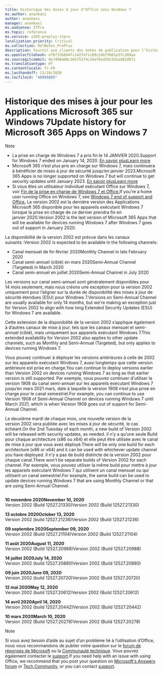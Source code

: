 ```yaml
---
title: Historique des mises à jour d’Office sous Windows 7
ms.author: anankani
author: anankani
manager: anankani
ms.audience: ITPro
ms.topic: reference
ms.service: o365-proplus-itpro
localization_priority: Critical
ms.collection: RelNotes_ProPlus
description: Fournit aux clients des notes de publication pour l’historique des mises à jour pour les Applications Microsoft 365 pour Windows 7
ms.openlocfilehash: e7bf33b604fc142fe71c89c2dbf5b01e3fc209aa
ms.sourcegitcommit: 8e74984d0c36475374c34e76ed29c5d1ad81d971
ms.translationtype: HT
ms.contentlocale: fr-FR
ms.lasthandoff: 11/10/2020
ms.locfileid: "48989889"
---
```

# <a name="update-history-for-microsoft-365-apps-on-windows-7"></a><span data-ttu-id="a98e8-103">Historique des mises à jour pour les Applications Microsoft 365 sur Windows 7</span><span class="sxs-lookup"><span data-stu-id="a98e8-103">Update history for Microsoft 365 Apps on Windows 7</span></span> 

 > [!NOTE]
>
>- <span data-ttu-id="a98e8-104">La prise en charge de Windows 7 a pris fin le 14 JANVIER 2020.</span><span class="sxs-lookup"><span data-stu-id="a98e8-104">Support for Windows 7 ended on January 14, 2020.</span></span> [<span data-ttu-id="a98e8-105">En savoir plus</span><span class="sxs-lookup"><span data-stu-id="a98e8-105">Learn more</span></span>](https://www.microsoft.com/microsoft-365/windows/end-of-windows-7-support?rtc=1)
>- <span data-ttu-id="a98e8-106">Microsoft 365 n’est plus pris en charge sur Windows 7, mais continuera à bénéficier de mises à jour de sécurité jusqu’en janvier 2023.</span><span class="sxs-lookup"><span data-stu-id="a98e8-106">Microsoft 365 Apps is no longer supported on Windows 7 but will continue to get security updates until January 2023.</span></span> [<span data-ttu-id="a98e8-107">En savoir plus</span><span class="sxs-lookup"><span data-stu-id="a98e8-107">Learn more</span></span>](https://docs.microsoft.com/DeployOffice/windows-7-support)
>- <span data-ttu-id="a98e8-108">Si vous êtes un utilisateur individuel exécutant Office sur Windows 7, voir [Fin de la prise en charge de Windows 7 et Office.](https://support.office.com/en-us/article/windows-7-end-of-support-and-office-78f20fab-b57b-44d7-8368-06a8493f3cb9?ui=en-US&rs=en-US&ad=US)</span><span class="sxs-lookup"><span data-stu-id="a98e8-108">If you’re a home user running Office on Windows 7, see [Windows 7 end of support and Office.](https://support.office.com/en-us/article/windows-7-end-of-support-and-office-78f20fab-b57b-44d7-8368-06a8493f3cb9?ui=en-US&rs=en-US&ad=US)</span></span>
<span data-ttu-id="a98e8-109">La version 2002 est la dernière version des Applications Microsoft 365 disponible pour les appareils exécutant Windows 7 lorsque la prise en charge de ce dernier prendra fin en janvier 2020.</span><span class="sxs-lookup"><span data-stu-id="a98e8-109">Version 2002 is the last version of Microsoft 365 Apps that will be available for devices running Windows 7 after Windows 7 goes out of support in January 2020.</span></span>  

<span data-ttu-id="a98e8-110">La disponibilité de la version 2002 est prévue dans les canaux suivants :</span><span class="sxs-lookup"><span data-stu-id="a98e8-110">Version 2002 is expected to be available in the following channels:</span></span>
- <span data-ttu-id="a98e8-111">Canal mensuel de fin février 2020</span><span class="sxs-lookup"><span data-stu-id="a98e8-111">Monthly Channel in late February 2020</span></span>
- <span data-ttu-id="a98e8-112">Canal semi-annuel (ciblé) en mars 2020</span><span class="sxs-lookup"><span data-stu-id="a98e8-112">Semi-Annual Channel (Targeted) in March 2020</span></span>
- <span data-ttu-id="a98e8-113">Canal semi-annuel en juillet 2020</span><span class="sxs-lookup"><span data-stu-id="a98e8-113">Semi-Annual Channel in July 2020</span></span>

<span data-ttu-id="a98e8-114">Les versions sur canal semi-annuel sont généralement disponibles pour 14 mois seulement, mais nous créons une exception pour la version 2002 uniquement pour l’aligner sur la durée de disponibilité des mises à jour de sécurité étendues (ESU) pour Windows 7.</span><span class="sxs-lookup"><span data-stu-id="a98e8-114">Versions on Semi-Annual Channel are usually available for only 14 months, but we're making an exception just for Version 2002 to align with how long Extended Security Updates (ESU) for Windows 7 are available.</span></span>

<span data-ttu-id="a98e8-115">Cette extension de la disponibilité de la version 2002 s’applique également à d’autres canaux de mise à jour, tels que les canaux mensuel et semi-annuel (ciblé), mais uniquement aux appareils exécutant Windows 7.</span><span class="sxs-lookup"><span data-stu-id="a98e8-115">This extended availability for Version 2002 also applies to other update channels, such as Monthly and Semi-Annual (Targeted), but only applies to devices running Windows 7.</span></span>

<span data-ttu-id="a98e8-116">Vous pouvez continuer à déployer les versions antérieures à celle de 2002 sur les appareils exécutant Windows 7, aussi longtemps que cette version antérieure est prise en charge.</span><span class="sxs-lookup"><span data-stu-id="a98e8-116">You can continue to deploy versions earlier than Version 2002 on devices running Windows 7 as long as that earlier version is still supported.</span></span> <span data-ttu-id="a98e8-117">Par exemple, vous pouvez continuer d'utiliser la version 1908 du canal semi-annuel sur les appareils exécutant Windows 7 jusqu’en mars 2021 mars, date à laquelle la version 1908 n’est plus prise en charge pour le canal semestriel.</span><span class="sxs-lookup"><span data-stu-id="a98e8-117">For example, you can continue to use Version 1908 of Semi-Annual Channel on devices running Windows 7 until March 2021, which is when Version 1908 goes out of support for Semi-Annual Channel.</span></span>

<span data-ttu-id="a98e8-118">Le deuxième mardi de chaque mois, une nouvelle version de la version 2002 sera publiée avec les mises à jour de sécurité, le cas échéant.</span><span class="sxs-lookup"><span data-stu-id="a98e8-118">On the 2nd Tuesday of each month, a new build of Version 2002 will be released with security updates, as needed.</span></span> <span data-ttu-id="a98e8-119">Il n’y a qu’une seule Build pour chaque architecture (x86 ou x64) et elle peut être utilisée avec le canal de mise à jour que vous avez déployé.</span><span class="sxs-lookup"><span data-stu-id="a98e8-119">There will be only one build for each architecture (x86 or x64) and it can be used with whichever update channel you have deployed.</span></span> <span data-ttu-id="a98e8-120">Il n’y a pas de build distincte de la version 2002 pour chaque canal.</span><span class="sxs-lookup"><span data-stu-id="a98e8-120">There won't be separate builds of Version 2002 for each channel.</span></span> <span data-ttu-id="a98e8-121">Par exemple, vous pouvez utiliser la même build pour mettre à jour les appareils exécutant Windows 7 qui utilisent un canal mensuel ou qui utilisent un canal semestriel.</span><span class="sxs-lookup"><span data-stu-id="a98e8-121">For example, the same build can be used to update devices running Windows 7 that are using Monthly Channel or that are using Semi-Annual Channel.</span></span>

##

[//]: # (NE PAS SUPPRIMER)

<span data-ttu-id="a98e8-123">**10 novembre 2020**</span><span class="sxs-lookup"><span data-stu-id="a98e8-123">**November 10, 2020**</span></span><br/>
<span data-ttu-id="a98e8-124">Version 2002 (Build 12527.21330)</span><span class="sxs-lookup"><span data-stu-id="a98e8-124">Version 2002 (Build 12527.21330)</span></span><br/>

<span data-ttu-id="a98e8-125">**13 octobre 2020**</span><span class="sxs-lookup"><span data-stu-id="a98e8-125">**October 13, 2020**</span></span><br/>
<span data-ttu-id="a98e8-126">Version 2002 (build 12527.21236)</span><span class="sxs-lookup"><span data-stu-id="a98e8-126">Version 2002 (Build 12527.21236)</span></span><br/>

<span data-ttu-id="a98e8-127">**09 septembre 2020**</span><span class="sxs-lookup"><span data-stu-id="a98e8-127">**September 09, 2020**</span></span><br/>
<span data-ttu-id="a98e8-128">Version 2002 (Build 12527.21104)</span><span class="sxs-lookup"><span data-stu-id="a98e8-128">Version 2002 (Build 12527.21104)</span></span><br/>

<span data-ttu-id="a98e8-129">**11 août 2020**</span><span class="sxs-lookup"><span data-stu-id="a98e8-129">**August 11, 2020**</span></span><br/>
<span data-ttu-id="a98e8-130">Version 2002 (Build 12527.20988)</span><span class="sxs-lookup"><span data-stu-id="a98e8-130">Version 2002 (Build 12527.20988)</span></span><br/>

<span data-ttu-id="a98e8-131">**14 juillet 2020**</span><span class="sxs-lookup"><span data-stu-id="a98e8-131">**July 14, 2020**</span></span><br/>
<span data-ttu-id="a98e8-132">Version 2002 (build 12527.20880)</span><span class="sxs-lookup"><span data-stu-id="a98e8-132">Version 2002 (Build 12527.20880)</span></span><br/>

<span data-ttu-id="a98e8-133">**09 juin 2020**</span><span class="sxs-lookup"><span data-stu-id="a98e8-133">**June 09, 2020**</span></span><br/>
<span data-ttu-id="a98e8-134">Version 2002 (build 12527.20720)</span><span class="sxs-lookup"><span data-stu-id="a98e8-134">Version 2002 (Build 12527.20720)</span></span><br/>

<span data-ttu-id="a98e8-135">**12 mai 2020**</span><span class="sxs-lookup"><span data-stu-id="a98e8-135">**May 12, 2020**</span></span><br/>
<span data-ttu-id="a98e8-136">Version 2002 (build 12527.20612)</span><span class="sxs-lookup"><span data-stu-id="a98e8-136">Version 2002 (Build 12527.20612)</span></span><br/>

<span data-ttu-id="a98e8-137">**14 avril 2020**</span><span class="sxs-lookup"><span data-stu-id="a98e8-137">**April 14, 2020**</span></span><br/>
<span data-ttu-id="a98e8-138">Version 2002 (build 12527.20442)</span><span class="sxs-lookup"><span data-stu-id="a98e8-138">Version 2002 (Build 12527.20442)</span></span><br/>

<span data-ttu-id="a98e8-139">**10 mars 2020**</span><span class="sxs-lookup"><span data-stu-id="a98e8-139">**March 10, 2020**</span></span><br/>
<span data-ttu-id="a98e8-140">Version 2002 (Build 12527.20278)</span><span class="sxs-lookup"><span data-stu-id="a98e8-140">Version 2002 (Build 12527.20278)</span></span><br/>




> [!NOTE]
> <span data-ttu-id="a98e8-141">Si vous avez besoin d’aide au sujet d’un problème lié à l’utilisation d’Office, nous vous recommandons de publier votre question sur le [forum de réponses de Microsoft](https://answers.microsoft.com/) ou la [Communauté technique](https://techcommunity.microsoft.com/). Vous pouvez également contacter le [support](https://support.microsoft.com/contactus).</span><span class="sxs-lookup"><span data-stu-id="a98e8-141">If you need help with an issue with using Office, we recommend that you post your question on [Microsoft's Answers forum](https://answers.microsoft.com/) or [Tech Community](https://techcommunity.microsoft.com/), or you can contact [support](https://support.microsoft.com/contactus).</span></span>

